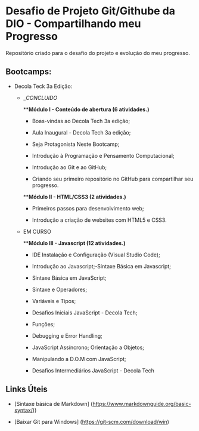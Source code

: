 # Desafio de Projeto Git/Githube da DIO - Compartilhando meu Progresso

Repositório criado para o desafio do projeto e evolução do meu progresso.

## Bootcamps:

- Decola Teck 3a Edição:
  
  - __CONCLUIDO_
    
    ****Módulo I - Conteúdo de abertura (6 atividades.)**
    
    - Boas-vindas ao Decola Tech 3a edição;
    
    - Aula Inaugural - Decola Tech 3a edição;
    
    - Seja Protagonista Neste Bootcamp;
    
    - Introdução à Programação e Pensamento Computacional;
    
    - Introdução ao Git e ao GitHub;
    
    - Criando seu primeiro repositório no GitHub para compartilhar seu progresso.
    
    
    
    ****Módulo II - HTML/CSS3 (2 atividades.)**
    
    - Primeiros passos para desenvolvimento web;
    
    - Introdução a criação de websites com HTML5 e CSS3.
    
    
  
  - EM CURSO
    
    ****Módulo III - Javascript (12 atividades.)**
    
    - IDE Instalação e Configuração (Visual Studio Code);
    
    - Introdução ao Javascript;-Sintaxe Básica em Javascript;
    
    - Sintaxe Básica em JavaScript;
    
    - Sintaxe e Operadores;
    
    - Variáveis e Tipos;
    
    - Desafios Iniciais JavaScript - Decola Tech; 
    
    - Funções; 
    
    - Debugging e Error Handling; 
    
    - JavaScript Assíncrono; Orientação a Objetos; 
    
    - Manipulando a D.O.M com JavaScript; 
    
    - Desafios Intermediários JavaScript - Decola Tech





## Links Úteis

- [Sintaxe básica de Markdown] (https://www.markdownguide.org/basic-syntax/))
* [Baixar Git para Windows] (https://git-scm.com/download/win)
